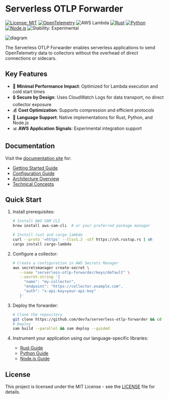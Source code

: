 # Serverless OTLP Forwarder

[![License: MIT](https://img.shields.io/badge/License-MIT-yellow.svg?style=for-the-badge)](https://opensource.org/licenses/MIT)
[![OpenTelemetry](https://img.shields.io/badge/OpenTelemetry-enabled-blue.svg?style=for-the-badge)](https://opentelemetry.io)
![AWS Lambda](https://img.shields.io/badge/AWS-Lambda-orange?logo=amazon-aws&style=for-the-badge)
[![Rust](https://img.shields.io/badge/Rust-1.70%2B-orange.svg?style=for-the-badge)](https://www.rust-lang.org)
[![Python](https://img.shields.io/badge/Python-3.12%2B-blue.svg?style=for-the-badge)](https://www.python.org)
[![Node.js](https://img.shields.io/badge/Node.js-18.x-green.svg?style=for-the-badge)](https://nodejs.org)
![Stability: Experimental](https://img.shields.io/badge/stability-Experimental-important.svg?style=for-the-badge)

![diagram](https://github.com/user-attachments/assets/aa9c2b02-5e66-4829-af08-8ceb509472ff)

The Serverless OTLP Forwarder enables serverless applications to send OpenTelemetry data to collectors without the overhead of direct connections or sidecars.

## Key Features

- 🚀 **Minimal Performance Impact**: Optimized for Lambda execution and cold start times
- 🔒 **Secure by Design**: Uses CloudWatch Logs for data transport, no direct collector exposure
- 💰 **Cost Optimization**: Supports compression and efficient protocols
- 🔄 **Language Support**: Native implementations for Rust, Python, and Node.js
- 📊 **AWS Application Signals**: Experimental integration support

## Documentation

Visit the [documentation site](https://dev7a.github.io/serverless-otlp-forwarder) for:
- [Getting Started Guide](https://dev7a.github.io/serverless-otlp-forwarder/getting-started)
- [Configuration Guide](https://dev7a.github.io/serverless-otlp-forwarder/getting-started/configuration)
- [Architecture Overview](https://dev7a.github.io/serverless-otlp-forwarder/concepts/architecture)
- [Technical Concepts](https://dev7a.github.io/serverless-otlp-forwarder/concepts)

## Quick Start

1. Install prerequisites:
   ```bash
   # Install AWS SAM CLI
   brew install aws-sam-cli  # or your preferred package manager

   # Install rust and cargo lambda
   curl --proto '=https' --tlsv1.2 -sSf https://sh.rustup.rs | sh
   cargo install cargo-lambda
   ```
2. Configure a collector:
   ```bash
   # Create a configuration in AWS Secrets Manager
   aws secretsmanager create-secret \
      --name "serverless-otlp-forwarder/keys/default" \
      --secret-string '{
        "name": "my-collector",
        "endpoint": "https://collector.example.com",
        "auth": "x-api-key=your-api-key"
      }'
   ```
3. Deploy the forwarder:
   ```bash
   # Clone the repository
   git clone https://github.com/dev7a/serverless-otlp-forwarder && cd serverless-otlp-forwarder
   # Deploy
   sam build --parallel && sam deploy --guided
   ```

4. Instrument your application using our language-specific libraries:
   - [Rust Guide](https://dev7a.github.io/serverless-otlp-forwarder/languages/rust)
   - [Python Guide](https://dev7a.github.io/serverless-otlp-forwarder/languages/python)
   - [Node.js Guide](https://dev7a.github.io/serverless-otlp-forwarder/languages/nodejs)

## License

This project is licensed under the MIT License - see the [LICENSE](LICENSE) file for details.

